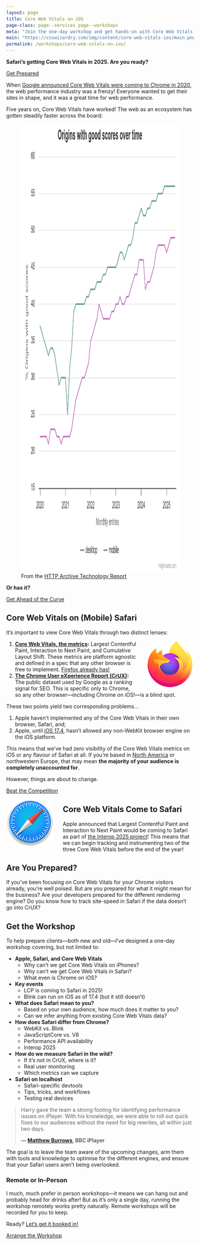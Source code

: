 ```yaml
---
layout: page
title: Core Web Vitals on iOS
page-class: page--services page--workshops
meta: "Join the one-day workshop and get hands-on with Core Web Vitals in Safari"
main: "https://csswizardry.com/img/content/core-web-vitals-ios/main.png"
permalink: /workshops/core-web-vitals-on-ios/
---
```


**Safari’s getting Core Web Vitals in 2025. Are you ready?**

<a href="/contact/" class="btn  btn--primary">Get Prepared</a>

When [Google announced Core Web Vitals were coming to Chrome in
2020](https://web.dev/articles/vitals#core-web-vitals), the web performance
industry was a frenzy! Everyone wanted to get their sites in shape, and it was
a great time for web performance.

Five years on, Core Web Vitals have worked! The web as an ecosystem has gotten
steadily faster across the board:

<figure>
<img src="/img/content/core-web-vitals-ios/origins-with-good-scores.png" alt="Chart showing an increasing trend in the number of origins passing all three Core Web Vitals" width="1200" height="1200">
<figcaption>From the <a href="https://httparchive.org/reports/techreport/tech?tech=ALL#good-cwvs">HTTP Archive Technology Report</a></figcaption>
</figure>

**Or has it?**

<a href="/contact/" class="btn  btn--primary">Get Ahead of the Curve</a>

## Core Web Vitals on (Mobile) Safari

It’s important to view Core Web Vitals through two distinct lenses:

<img src="/img/content/core-web-vitals-ios/firefox-logo.png" alt="Firefox logo" width="128" height="128"
     style="float: right;
            margin-left: 24px;
            shape-outside: url(/img/content/core-web-vitals-ios/firefox-logo.png);" />

1. **[Core Web Vitals, the metrics](https://web.dev/articles/vitals):** Largest
   Contentful Paint, Interaction to Next Paint, and Cumulative Layout Shift.
   These metrics are platform agnostic and defined in a spec that any other
   browser is free to implement. [Firefox already
   has!](https://bugzilla.mozilla.org/show_bug.cgi?id=1722322)
2. **[The Chrome User eXperience Report
   (CrUX)](https://developer.chrome.com/docs/crux):** The public dataset used by
   Google as a ranking signal for SEO. This is specific only to Chrome, so any
   other browser—including Chrome on iOS!—is a blind spot.

These two points yield two corresponding problems…

1. Apple haven’t implemented any of the Core Web Vitals in their own browser,
   Safari, and;
2. Apple, until [iOS
   17.4](https://developer.apple.com/support/alternative-browser-engines/),
   hasn’t allowed any non-WebKit browser engine on the iOS platform.

This means that we’ve had zero visibility of the Core Web Vitals metrics on iOS
or any flavour of Safari at all. If you’re based in [North
America](https://gs.statcounter.com/browser-market-share/mobile/united-states-of-america)
or northwestern Europe, that may mean **the majority of your audience is
completely unaccounted for**.

However, things are about to change.

<a href="/contact/" class="btn  btn--primary">Beat the Competition</a>

<img src="/img/content/core-web-vitals-ios/safari-logo.png" alt="Safari logo" width="128" height="128"
     style="float: left;
            margin-right: 24px;
            shape-outside: url(/img/content/core-web-vitals-ios/safari-logo.png);" />

## Core Web Vitals Come to Safari

Apple announced that Largest Contentful Paint and Interaction to Next Paint
would be coming to Safari as part of [the Interop 2025
project](https://webkit.org/blog/16458/announcing-interop-2025/)! This means
that we can begin tracking and instrumenting two of the three Core Web Vitals
before the end of the year!

## Are You Prepared?

If you’ve been focusing on Core Web Vitals for your Chrome visitors already,
you’re well poised. But are you prepared for what it might mean for the
business? Are your developers prepared for the different rendering engine? Do
you know how to track site-speed in Safari if the data doesn’t go into CrUX?

## Get the Workshop

To help prepare clients—both new and old—I’ve designed a one-day workshop
covering, but not limited to:

* **Apple, Safari, and Core Web Vitals**
  * Why can’t we get Core Web Vitals on iPhones?
  * Why can’t we get Core Web Vitals in Safari?
  * What even is Chrome on iOS?
* **Key events**
  * LCP is coming to Safari in 2025!
  * Blink can run on iOS as of 17.4 (but it still doesn’t)
* **What does Safari mean to you?**
  * Based on your own audience, how much does it matter to you?
  * Can we infer anything from existing Core Web Vitals data?
* **How does Safari differ from Chrome?**
  * WebKit vs. Blink
  * JavaScriptCore vs. V8
  * Performance API availability
  * Interop 2025
* **How do we measure Safari in the wild?**
  * If it’s not in CrUX, where is it?
  * Real user monitoring
  * Which metrics can we capture
* **Safari on localhost**
  * Safari-specific devtools
  * Tips, tricks, and workflows
  * Testing real devices

<blockquote class="pull-quote  pull-quote--context-alt">
  <p>Harry gave the team a strong footing for identifying performance issues on iPlayer. With his knowledge, we were able to roll out quick fixes to our audiences without the need for big rewrites, all within just two days.</p>
  <b class="source  pull-quote__source">— <a href="https://twitter.com/mattjburrows">Matthew Burrows</a>, BBC iPlayer</b>
</blockquote>

The goal is to leave the team aware of the upcoming changes, arm them with tools
and knowledge to optimise for the different engines, and ensure that your Safari
users aren’t being overlooked.

### Remote or In-Person

I much, much prefer in person workshops—it means we can hang out and probably
head for drinks after! But as it’s only a single day, running the workshop
remotely works pretty naturally. Remote workshops will be recorded for you to
keep.

Ready? [Let’s get it booked in!](/contact/)

<a href="/contact/" class="btn  btn--primary">Arrange the Workshop</a>
